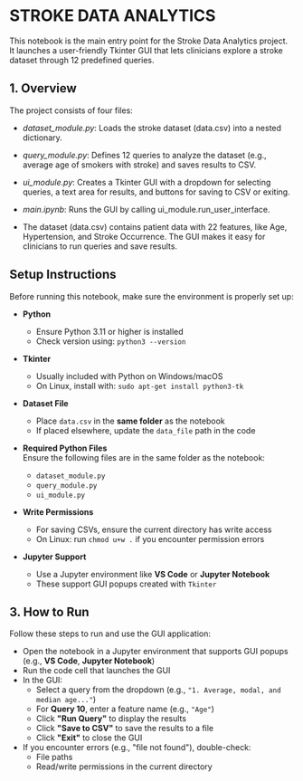 # STROKE DATA ANALYTICS
This notebook is the main entry point for the Stroke Data Analytics project. It launches a user-friendly Tkinter GUI that lets clinicians explore a stroke dataset through 12 predefined queries.

## 1. Overview
The project consists of four files:

- *dataset_module.py*: Loads the stroke dataset (data.csv) into a nested dictionary.
- *query_module.py*: Defines 12 queries to analyze the dataset (e.g., average age of smokers with stroke) and saves results to CSV.
- *ui_module.py*: Creates a Tkinter GUI with a dropdown for selecting queries, a text area for results, and buttons for saving to CSV or exiting.
- *main.ipynb*: Runs the GUI by calling ui_module.run_user_interface.
  
- The dataset (data.csv) contains patient data with 22 features, like Age, Hypertension, and Stroke Occurrence. The GUI makes it easy for clinicians to run queries and save results.

## Setup Instructions

Before running this notebook, make sure the environment is properly set up:

- **Python**  
  - Ensure Python 3.11 or higher is installed  
  - Check version using: `python3 --version`

- **Tkinter**  
  - Usually included with Python on Windows/macOS  
  - On Linux, install with: `sudo apt-get install python3-tk`

- **Dataset File**  
  - Place `data.csv` in the **same folder** as the notebook  
  - If placed elsewhere, update the `data_file` path in the code

- **Required Python Files**  
  Ensure the following files are in the same folder as the notebook:
  - `dataset_module.py`
  - `query_module.py`
  - `ui_module.py`

- **Write Permissions**  
  - For saving CSVs, ensure the current directory has write access  
  - On Linux: run `chmod u+w .` if you encounter permission errors

- **Jupyter Support**  
  - Use a Jupyter environment like **VS Code** or **Jupyter Notebook**  
  - These support GUI popups created with `Tkinter`


## 3. How to Run
Follow these steps to run and use the GUI application:

- Open the notebook in a Jupyter environment that supports GUI popups (e.g., **VS Code**, **Jupyter Notebook**)
- Run the code cell that launches the GUI
- In the GUI:
  - Select a query from the dropdown (e.g., `"1. Average, modal, and median age..."`)
  - For **Query 10**, enter a feature name (e.g., `"Age"`)
  - Click **"Run Query"** to display the results
  - Click **"Save to CSV"** to save the results to a file
  - Click **"Exit"** to close the GUI
- If you encounter errors (e.g., "file not found"), double-check:
  - File paths
  - Read/write permissions in the current directory
